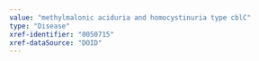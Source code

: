 ```yaml
---
value: "methylmalonic aciduria and homocystinuria type cblC"
type: "Disease"
xref-identifier: "0050715"
xref-dataSource: "DOID"
---
```

